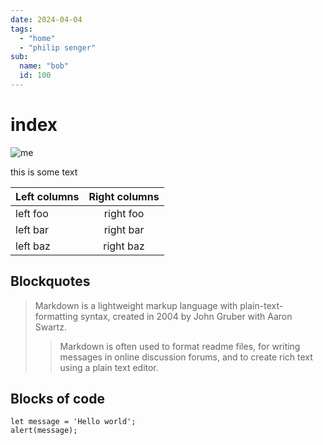 ```yaml
---
date: 2024-04-04
tags:
  - "home"
  - "philip senger"
sub:
  name: "bob"
  id: 100
---
```

# index

![me](/image/me.jpg)

this is some text

| Left columns  | Right columns |
| ------------- |:-------------:|
| left foo      | right foo     |
| left bar      | right bar     |
| left baz      | right baz     |

## Blockquotes

> Markdown is a lightweight markup language with plain-text-formatting syntax, created in 2004 by John Gruber with Aaron Swartz.
>
>> Markdown is often used to format readme files, for writing messages in online discussion forums, and to create rich text using a plain text editor.

## Blocks of code

```
let message = 'Hello world';
alert(message);
```
